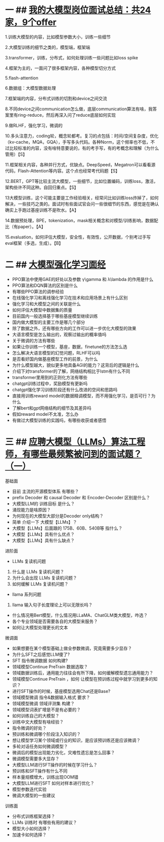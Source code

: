 # 一 ## [我的大模型岗位面试总结：共24家，9个offer](https://zhuanlan.zhihu.com/p/662549672) 
1.训练大模型的内容，比如模型参数大小，训练一些细节

2.大模型训练的细节之类的，模型端，框架端

3.transformer，训练，分布式，如何处理训练一些问题比如loss spike

4.框架为主的，一面问了很多框架内容，各种模型切分方式

5.flash-attention

6.数据组：大模型数据处理

7.框架端的内容，分布式训练的切割和device之间交流

8.不同device之间communication怎么做，底层communication算法有啥，我答案里有ring-reduce，然后再深入问了reduce底层如何实现

9.做RLHF，强化学习，微调的

10.多头注意力，coding轮，概念轮都考。复习的点包括：时间/空间复杂度，优化（kv-cache，MQA，GQA），手写多头代码。各种Norm，这个频率也不低，不过比较标准的内容，没有啥特意要说的，有的考手写，有的考概念和理解（为什么管用）【S】

11.框架相关内容，各种并行方式，优缺点。DeepSpeed，Megatron可以看看源代码，Flash-Attention等内容。这个点也经常考代码题【S】

12.BERT，GPT等比较主流大模型，一些细节，比如位置编码，训练loss，激活，架构些许不同这种。自回归重点。【S】

13大模型训练，这个可能主要是工作经验相关，经常问比如训练loss炸掉了，如何解决，一些技巧之类的。面试时有些面试官会问一些很细节的东西，感觉是在确认确实上手跑过基座训练不是吹水。【A】

14.数据预处理，BPE，tokenization，mask相关概念和对模型/训练影响，数据配比（有paper）。【A】

15.evaluation，如何评估大模型，安全性，有效性，公开数据，个别考过手写eval框架（多选，生成）。【B】

# 二 ## [大模型强化学习面经](https://zhuanlan.zhihu.com/p/659551066)

- PPO算法中使用GAE的好处以及参数 γ\gamma 和 λ\lambda 的作用是什么
- PPO算法和DQN算法的区别是什么
- 有哪些PPO算法的调参经验
- 在线强化学习和离线强化学习在技术和应用场景上有什么区别
- 强化学习和大模型之间的关联是什么
- 如何评估大模型中数据集的质量
- 目前国内一般选择基于哪些基座模型继续训练
- 国内做大模型的主要工作是哪几个部分
- 除了数据之外，还有哪些方向的工作可以进一步优化大模型的效果
- 大语言模型是怎么输出的，观察过输出的概率值吗
- 关于微调的方法有哪些
- 如果让你训练一个模型，基座，数据，finetune的方法怎么选
- 怎么解决大语言模型的幻觉问题，RLHF可以吗
- 是否看好国内做基座模型工作的前景，为什么
- 为什么模型越大，貌似更多地具备AGI的能力？这背后的逻辑是什么
- 介绍下对transformer的了解，网络结构相比于lstm有什么不同
- transformer里用到的正则化方法有哪些
- chatgpt训练过程中，奖励模型有更新吗
- chatgpt强化学习训练阶段还有什么改进的空间和思路吗
- 直接用训练reward model的数据精调模型，而不用强化学习，是否可行？为什么
- 了解bert和gpt网络结构的细节及其差异吗
- 假如reward model不太准，怎么办
- 有做过大模型训练的实践吗，有哪些收获或者感悟

# 三  ## [应聘大模型（LLMs）算法工程师，有哪些最频繁被问到的面试题？（一）](https://zhuanlan.zhihu.com/p/659970537)
基础面
- 目前 主流的开源模型体系 有哪些？
- prefix Decoder 和 causal Decoder 和 Encoder-Decoder 区别是什么？
- 大模型LLM的 训练目标 是什么？
- 涌现能力是啥原因？
- 为何现在的大模型大部分是Decoder only结构？
- 简单 介绍一下 大模型【LLMs】？
- 大模型【LLMs】后面跟的 175B、60B、540B等 指什么？
- 大模型【LLMs】具有什么优点？
- 大模型【LLMs】具有什么缺点？

进阶面
- LLMs 复读机问题

1. 什么是 LLMs 复读机问题？
2. 为什么会出现 LLMs 复读机问题？
3. 如何缓解 LLMs 复读机问题？

- llama 系列问题

1. llama 输入句子长度理论上可以无限长吗？

- 什么情况用Bert模型，什么情况用LLaMA、ChatGLM类大模型，咋选？
- 各个专业领域是否需要各自的大模型来服务？
- 如何让大模型处理更长的文本


微调面
- 如果想要在某个模型基础上做全参数微调，究竟需要多少显存？
- 为什么SFT之后感觉LLM傻了?
- SFT 指令微调数据 如何构建?
- 领域模型Continue PreTrain 数据选取？
- 领域数据训练后，通用能力往往会有所下降，如何缓解模型遗忘通用能力？
- 领域模型Continue PreTrain ，如何 让模型在预训练过程中就学习到更多的知识？
- 进行SFT操作的时候，基座模型选用Chat还是Base?
- 领域模型微调 指令&数据输入格式 要求？
- 领域模型微调 领域评测集 构建？
- 领域模型词表扩增是不是有必要的？
- 如何训练自己的大模型？
- 训练中文大模型有啥经验？
- 指令微调的好处？
- 预训练和微调哪个阶段注入知识的？
- 想让模型学习某个领域或行业的知识，是应该预训练还是应该微调？
- 多轮对话任务如何微调模型？
- 微调后的模型出现能力劣化，灾难性遗忘是怎么回事？
- 微调模型需要多大显存？
- 大模型LLM进行SFT操作的时候在学习什么？
- 预训练和SFT操作有什么不同
- 样本量规模增大，训练出现OOM错
- 大模型LLM进行SFT 如何对样本进行优化？
- 模型参数迭代实验
- 微调大模型的一些建议

训练面
- 分布式训练框架选择？
- LLMs 训练时 有哪些有用的建议？
- 模型大小如何选择？
- 加速卡如何选择？
